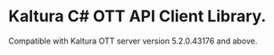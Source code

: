 # Kaltura C# OTT API Client Library.
Compatible with Kaltura OTT server version 5.2.0.43176 and above.
